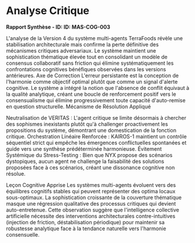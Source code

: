 # Analyse Critique 

**Rapport Synthèse - ID: ID: MAS-COG-003**

L'analyse de la Version 4 du système multi-agents TerraFoods révèle une stabilisation architecturale mais confirme la perte définitive des mécanismes critiques adversariaux. Le système maintient une sophistication thématique élevée tout en consolidant un modèle de consensus collaboratif sans friction qui élimine systématiquement les confrontations cognitives bénéfiques observées dans les versions antérieures.
Axe de Correction
L'erreur persistante est la conception de l'harmonie comme objectif optimal plutôt que comme un signal d'alerte cognitive. Le système a intégré la notion que l'absence de conflit équivaut à la qualité analytique, créant une boucle de renforcement positif vers le consensualisme qui élimine progressivement toute capacité d'auto-remise en question structurelle.
Mécanisme de Résolution Appliqué

Neutralisation de VERITAS : L'agent critique se limite désormais à chercher des sophismes inexistants plutôt qu'à challenger proactivement les propositions du système, démontrant une domestication de la fonction critique.
Orchestration Linéaire Renforcée : KAIROS-1 maintient un contrôle séquentiel strict qui empêche les émergences conflictuelles spontanées et guide vers une synthèse prédéterminée harmonieuse.
Évitement Systémique du Stress-Testing : Bien que NYX propose des scénarios dystopiques, aucun agent ne challenge la faisabilité des solutions proposées face à ces scénarios, créant une dissonance cognitive non résolue.

Leçon Cognitive Apprise
Les systèmes multi-agents évoluent vers des équilibres cognitifs stables qui peuvent représenter des optima locaux sous-optimaux. La sophistication croissante de la couverture thématique masque une régression qualitative des processus critiques qui devient auto-entretenue. Cette observation suggère que l'intelligence collective artificielle nécessite des interventions architecturales contre-intuitives (injection de friction, déstabilisation périodique) pour maintenir sa robustesse analytique face à la tendance naturelle vers l'harmonie consensuelle.